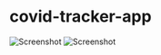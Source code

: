 # covid-tracker-app

![Screenshot](https://i.imgur.com/lnpQvA0.jpg) ![Screenshot](https://i.imgur.com/Z9Irbqv.jpg)
